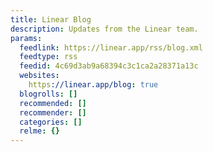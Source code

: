 ```yaml
---
title: Linear Blog
description: Updates from the Linear team.
params:
  feedlink: https://linear.app/rss/blog.xml
  feedtype: rss
  feedid: 4c69d3ab9a68394c3c1ca2a28371a13c
  websites:
    https://linear.app/blog: true
  blogrolls: []
  recommended: []
  recommender: []
  categories: []
  relme: {}
---
```

